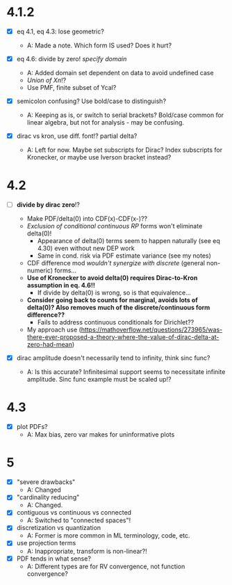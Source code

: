 # 4.1.2
- [x] eq 4.1, eq 4.3: lose geometric?
  - A: Made a note. Which form IS used? Does it hurt?
- [x] eq 4.6: divide by zero! *specify domain*
  - A: Added domain set dependent on data to avoid undefined case
  - *Union of Xn*!?
  - Use PMF, finite subset of Ycal?

- [x] semicolon confusing? Use bold/case to distinguish?
  - A: Keeping as is, or switch to serial brackets? Bold/case common for linear algebra, but not for analysis - may be confusing.
- [x] dirac vs kron, use diff. font!? partial delta?
  - A: Left for now. Maybe set subscripts for Dirac? Index subscripts for Kronecker, or maybe use Iverson bracket instead?


# 4.2
- [ ] **divide by dirac zero**!?
  - Make PDF/delta(0) into CDF(x)-CDF(x-)??
  - *Exclusion of conditional continuous RP* forms won't eliminate delta(0)!
    - Appearance of delta(0) terms seem to happen naturally (see eq 4.30) even without new DEP work
    - Same in cond. risk via PDF estimate variance (see my notes)
  - CDF difference mod *wouldn't synergize with discrete* (general non-numeric) forms...
  - **Use of Kronecker to avoid delta(0) requires Dirac-to-Kron assumption in eq. 4.6!!**
    - If divide by delta(0) is wrong, so is that equivalence...
  - **Consider going back to counts for marginal, avoids lots of delta(0)? Also removes much of the discrete/continuous form difference??**
    - Fails to address continuous conditionals for Dirichlet??
  - My approach use (https://mathoverflow.net/questions/273965/was-there-ever-proposed-a-theory-where-the-value-of-dirac-delta-at-zero-had-mean)


- [x] dirac amplitude doesn't necessarily tend to infinity, think sinc func?
  - A: Is this accurate? Infinitesimal support seems to necessitate infinite amplitude. Sinc func example must be scaled up!?


# 4.3
- [x] plot PDFs?
  - A: Max bias, zero var makes for uninformative plots

# 5
- [x] "severe drawbacks"
  - A: Changed
- [x] "cardinality reducing"
  - A: Changed.
- [x] contiguous vs continuous vs connected
  - A: Switched to "connected spaces"!
- [x] discretization vs quantization
  - A: Former is more common in ML terminology, code, etc.
- [x] use projection terms
  - A: Inappropriate, transform is non-linear?!
- [x] PDF tends in what sense?
  - A: Different types are for RV convergence, not function convergence?
